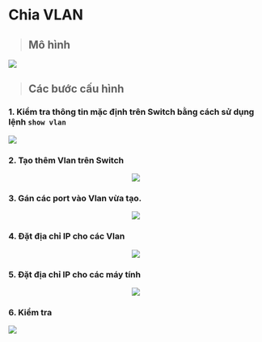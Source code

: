 # Chia VLAN  
> ## **Mô hình**  

<img src = "../../images/Network/vlan.png"> 

> ## **Các bước cấu hình**
### 1. Kiểm tra thông tin mặc định trên Switch bằng cách sử dụng lệnh `show vlan` 

 <img src = "../../images/Network/show vlan.png">  

### 2. Tạo thêm Vlan trên Switch  

<center><img src = "../../images/Network/newvlan.png"></center>  

### 3. Gán các port vào Vlan vừa tạo.  

<center><img src = "../../images/Network/port vlan.png"></center>  

### 4. Đặt địa chỉ IP cho các Vlan  
 
<center><img src = "../../images/Network/ip vlan.png"></center>  

### 5. Đặt địa chỉ IP cho các máy tính

<center><img src = "../../images/Network/ip pc vlan.png"></center>  

### 6. Kiểm tra

<img src = "../../images/Network/test vlan1.png">





